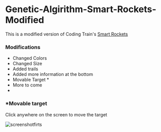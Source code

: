 # Genetic-Algirithm-Smart-Rockets-Modified

This is a modified version of Coding Train's [Smart Rockets](https://github.com/CodingTrain/website/tree/master/CodingChallenges/CC_029_SmartRockets/P5)

### Modifications

- Changed Colors
- Changed Size
- Added trails
- Added more information at the bottom
- Movable Target \*
- More to come
-

### \*Movable target

Click anywhere on the screen to move the target

![screenshotfirts](https://github.com/notnavpy/Genetic-Algirithm-Smart-Rockets-Modified/blob/master/screenshot.PNG)
